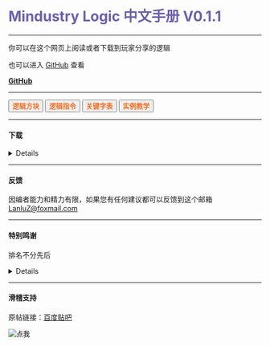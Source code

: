 <h1><font color="#6f60aa">Mindustry Logic 中文手册 V0.1.1</font></h1>

<head>
    <link rel="stylesheet" href="https://cdn.staticfile.org/twitter-bootstrap/4.4.1/css/bootstrap.min.css">
    <link rel="stylesheet" href="https://cdn.staticfile.org/font-awesome/5.12.1/css/all.min.css">
    <link rel="stylesheet" href="style.css">
    <link rel="stylesheet" href="https://cdn.jsdelivr.net/npm/aplayer@1.10.1/dist/APlayer.min.css">
    <script src="./js/color.js" type="text/javascript"></script>
    <script src="./js/details.js" type="text/javascript"></script>
</head>

---

你可以在这个网页上阅读或者下载到玩家分享的逻辑

也可以进入 [GitHub](https://github.com/LanluZ/Mindustry-guide) 查看

<a href="https://github.com/LanluZ/Mindustry-guide" target="_blank" class="btn btn-secondary col-lg-4"><b>GitHub</b></a>

---

<div>
    <button class="btn btn-warning" onclick="details(0)"><font color="#f36c21"><b>逻辑方块</b></font></button>
    <button class="btn btn-warning" onclick="details(1)"><font color="#f36c21"><b>逻辑指令</b></font></button>
    <button class="btn btn-warning" onclick="details(2)"><font color="#f36c21"><b>关键字表</b></font></button>
    <button class="btn btn-warning" onclick="details(3)"><font color="#f36c21"><b>实例教学</b></font></button>
</div>

<p></p>

<div id = "guideOutPut">
</div>

---

#### 下载

<details>

<h4>华漾Emoji</h4>
<ol>
<li><a href="https://github.com/LanluZ/Mindustry-guide/blob/main/Player-Share/%E5%8D%8E%E6%BC%BEEmoji/%E7%82%B9%E9%98%B5%E7%A5%9E%E9%A3%8E%E8%BD%B0%E7%82%B8%E6%9C%BA_Emoji%E6%94%B9.msch">点阵神风轰炸机_Emoji改</a></li>
</ol>

</details>

---

#### 反馈

因编者能力和精力有限，如果您有任何建议都可以反馈到这个邮箱
LanluZ@foxmail.com

---

#### 特别鸣谢

排名不分先后

<details>

    华漾emoji

</details>

---

#### 滑稽支持

原帖链接：[百度贴吧](https://tieba.baidu.com/p/7296831967)

<div>
    <form action="javascript:out()" method="post">
    <input
        type="image"
        src="https://tb2.bdstatic.com/tb/editor/images/face/i_f25.png?t=20140803"
        alt="点我"
    />
    </form>
</div>

<div id="emojiOutPut"></div>

